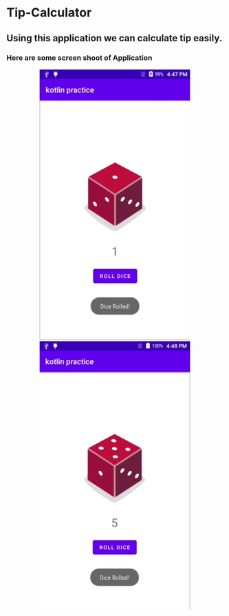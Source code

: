 # Tip-Calculator

## Using this application we can calculate tip easily.

### Here are some screen shoot of Application

<p align="center">
  <img src="https://github.com/param-radadiya/Roll-Dice-App/blob/main/Screen%20Shoots/1.jpg" width="350" alt="accessibility text">
  <img src="https://github.com/param-radadiya/Roll-Dice-App/blob/main/Screen%20Shoots/2.jpg" width="350" alt="accessibility text">
</p>


